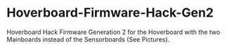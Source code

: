 # Hoverboard-Firmware-Hack-Gen2
Hoverboard Hack Firmware Generation 2 for the Hoverboard with the two Mainboards instead of the Sensorboards (See Pictures).
